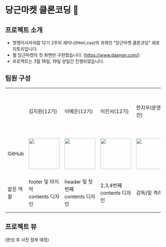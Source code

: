 # 당근마켓 클론코딩 🥕
## 프로젝트 소개
- 멋쟁이사자처럼 12기 2주차 세미나(html,css)의 과제인 "당근마켓 클론코딩" 레포지토리입니다.
- 웹 당근마켓의 첫 화면만 구현했습니다. (https://www.daangn.com/)
- 프로젝트는 3월 18일, 19일 양일간 진행되었습니다. 
## 팀원 구성
<table>
  <tr>
    <td></td> 
    <td>김지원(12기)</td> 
    <td>이예은(12기)</td> 
    <td>이진서(12기)</td> 
    <td>한지우(운영진)</td> 
    <td>이동민(운영진)</td>
  </tr> 
  <tr> 
    <td>GitHub</td> 
    <td>
      <a href="https://github.com/jj1kim">
        <img src="https://avatars.githubusercontent.com/u/134778013?v=4" width="100">
      </a>
    </td> 
    <td>
      <a href="https://github.com/Yeeunleel">
        <img src="https://avatars.githubusercontent.com/u/132583101?v=4" width="100">
      </a>
    </td> 
    <td>
      <a href="https://github.com/JINSEO0201">
        <img src="https://avatars.githubusercontent.com/u/162309393?v=4" width="100">
      </a>
    </td> 
    <td>
      <a href="https://github.com/jiwoo-hanl">
        <img src="https://avatars.githubusercontent.com/u/127181345?v=4" width="100">
      </a>
    </td>
    <td>
      <span>아이디 모름</span>
    </td>
  </tr> 
  <tr> 
    <td>맡은 역할</td> 
    <td>footer 및 마지막 <br>contents 디자인</td> 
    <td>header 및 첫 번째 <br>contents 디자인</td> 
    <td>2,3,4번째 <br>contents 디자인</td> 
    <td>감독(및 격려)</td>
    <td>감독(및 격려)</td>
  </tr> 
</table>

## 프로젝트 뷰
(완성 후 사진 첨부 예정)
